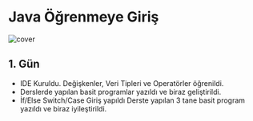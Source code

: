 # Java Öğrenmeye Giriş
![cover](https://www.vectorlogo.zone/logos/java/java-ar21.svg)
## 1. Gün
* IDE Kuruldu. Değişkenler, Veri Tipleri ve Operatörler öğrenildi.
* Derslerde yapılan basit programlar yazıldı ve biraz geliştirildi.
* İf/Else Switch/Case Giriş yapıldı Derste yapılan 3 tane basit program yazıldı ve biraz iyileştirildi.
